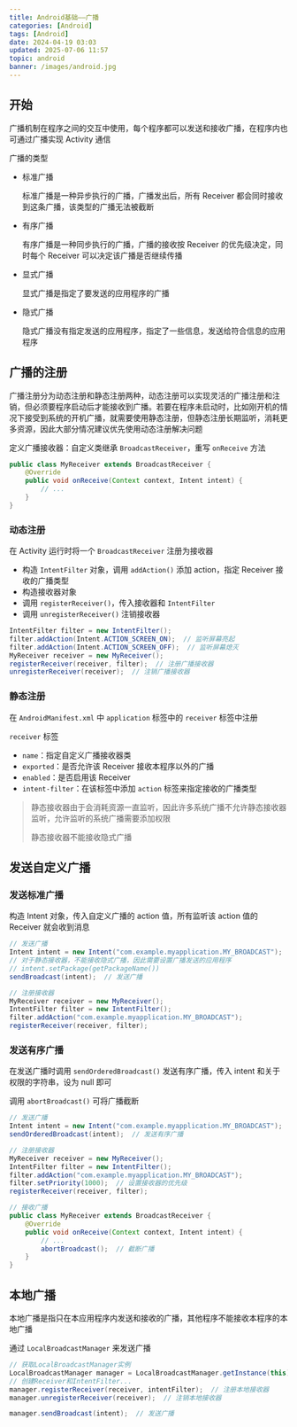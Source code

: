 ```yaml
---
title: Android基础——广播
categories: [Android]
tags: [Android]
date: 2024-04-19 03:03
updated: 2025-07-06 11:57
topic: android
banner: /images/android.jpg
---
```

## 开始

广播机制在程序之间的交互中使用，每个程序都可以发送和接收广播，在程序内也可通过广播实现 Activity 通信

广播的类型
- 标准广播
  
    标准广播是一种异步执行的广播，广播发出后，所有 Receiver 都会同时接收到这条广播，该类型的广播无法被截断
    
- 有序广播
  
    有序广播是一种同步执行的广播，广播的接收按 Receiver 的优先级决定，同时每个 Receiver 可以决定该广播是否继续传播
    
- 显式广播

    显式广播是指定了要发送的应用程序的广播
    
- 隐式广播

    隐式广播没有指定发送的应用程序，指定了一些信息，发送给符合信息的应用程序

## 广播的注册

广播注册分为动态注册和静态注册两种，动态注册可以实现灵活的广播注册和注销，但必须要程序启动后才能接收到广播。若要在程序未启动时，比如刚开机的情况下接受到系统的开机广播，就需要使用静态注册，但静态注册长期监听，消耗更多资源，因此大部分情况建议优先使用动态注册解决问题

定义广播接收器：自定义类继承 `BroadcastReceiver`，重写 `onReceive` 方法

```java
public class MyReceiver extends BroadcastReceiver {
    @Override
    public void onReceive(Context context, Intent intent) {
        // ...
    }
}
```

### 动态注册

在 Activity 运行时将一个 `BroadcastReceiver` 注册为接收器

- 构造 `IntentFilter` 对象，调用 `addAction()` 添加 action，指定 Receiver 接收的广播类型
- 构造接收器对象
- 调用 `registerReceiver()`，传入接收器和 `IntentFilter`
- 调用 `unregisterReceiver()` 注销接收器

```java
IntentFilter filter = new IntentFilter();
filter.addAction(Intent.ACTION_SCREEN_ON);  // 监听屏幕亮起
filter.addAction(Intent.ACTION_SCREEN_OFF);  // 监听屏幕熄灭
MyReceiver receiver = new MyReceiver();
registerReceiver(receiver, filter);  // 注册广播接收器
unregisterReceiver(receiver);  // 注销广播接收器
```

### 静态注册

在 `AndroidManifest.xml` 中 `application` 标签中的 `receiver` 标签中注册

`receiver` 标签

- `name`：指定自定义广播接收器类
- `exported`：是否允许该 Receiver 接收本程序以外的广播
- `enabled`：是否启用该 Receiver
- `intent-filter`：在该标签中添加 `action` 标签来指定接收的广播类型

> 静态接收器由于会消耗资源一直监听，因此许多系统广播不允许静态接收器监听，允许监听的系统广播需要添加权限
> 
> 静态接收器不能接收隐式广播

## 发送自定义广播

### 发送标准广播

构造 Intent 对象，传入自定义广播的 action 值，所有监听该 action 值的 Receiver 就会收到消息

```java
// 发送广播
Intent intent = new Intent("com.example.myapplication.MY_BROADCAST");
// 对于静态接收器，不能接收隐式广播，因此需要设置广播发送的应用程序
// intent.setPackage(getPackageName())
sendBroadcast(intent);  // 发送广播

// 注册接收器
MyReceiver receiver = new MyReceiver();
IntentFilter filter = new IntentFilter();
filter.addAction("com.example.myapplication.MY_BROADCAST");
registerReceiver(receiver, filter);
```

### 发送有序广播

在发送广播时调用 `sendOrderedBroadcast()` 发送有序广播，传入 intent 和关于权限的字符串，设为 null 即可

调用 `abortBroadcast()` 可将广播截断

```java
// 发送广播
Intent intent = new Intent("com.example.myapplication.MY_BROADCAST");
sendOrderedBroadcast(intent);  // 发送有序广播

// 注册接收器
MyReceiver receiver = new MyReceiver();
IntentFilter filter = new IntentFilter();
filter.addAction("com.example.myapplication.MY_BROADCAST");
filter.setPriority(1000);  // 设置接收器的优先级
registerReceiver(receiver, filter);

// 接收广播
public class MyReceiver extends BroadcastReceiver {
    @Override
    public void onReceive(Context context, Intent intent) {
        // ...
        abortBroadcast();  // 截断广播
    }
}
```

## 本地广播

本地广播是指只在本应用程序内发送和接收的广播，其他程序不能接收本程序的本地广播

通过 `LocalBroadcastManager` 来发送广播

```java
// 获取LocalBroadcastManager实例
LocalBroadcastManager manager = LocalBroadcastManager.getInstance(this);
// 创建Receiver和IntentFilter...
manager.registerReceiver(receiver, intentFilter);  // 注册本地接收器
manager.unregisterReceiver(receiver);  // 注销本地接收器

manager.sendBroadcast(intent);  // 发送广播
```
